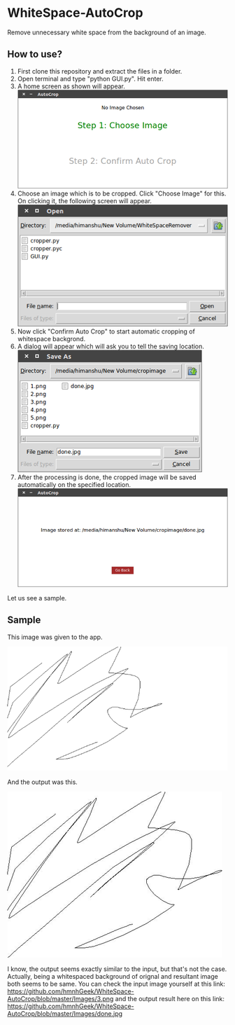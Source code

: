 # WhiteSpace-AutoCrop
Remove unnecessary white space from the background of an image.

## How to use?
  1. First clone this repository and extract the files in a folder.
  2. Open terminal and type "python GUI.py". Hit enter.
  3. A home screen as shown will appear. ![screenshot](https://github.com/hmnhGeek/WhiteSpace-AutoCrop/blob/master/Images/home.png)
  4. Choose an image which is to be cropped. Click "Choose Image" for this. On clicking it, the following screen will appear. ![screenshot](https://github.com/hmnhGeek/WhiteSpace-AutoCrop/blob/master/Images/choose.png)
  5. Now click "Confirm Auto Crop" to start automatic cropping of whitespace backgrond.
  6. A dialog will appear which will ask you to tell the saving location. ![screenshot](https://github.com/hmnhGeek/WhiteSpace-AutoCrop/blob/master/Images/save.png)
  7. After the processing is done, the cropped image will be saved automatically on the specified location. ![screenshot](https://github.com/hmnhGeek/WhiteSpace-AutoCrop/blob/master/Images/result.png)

Let us see a sample.

## Sample
This image was given to the app. 

![screenshot](https://github.com/hmnhGeek/WhiteSpace-AutoCrop/blob/master/Images/3.png)

And the output was this. 

![screenshot](https://github.com/hmnhGeek/WhiteSpace-AutoCrop/blob/master/Images/done.jpg)





I know, the output seems exactly similar to the input, but that's not the case. Actually, being a whitespaced background of orignal and resultant image both seems to be same. You can check the input image yourself at this link: https://github.com/hmnhGeek/WhiteSpace-AutoCrop/blob/master/Images/3.png and the output result here on this link: https://github.com/hmnhGeek/WhiteSpace-AutoCrop/blob/master/Images/done.jpg
